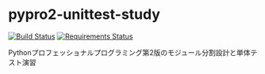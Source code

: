 # pypro2-unittest-study

[![Build Status](https://travis-ci.org/raimon49/pypro2-unittest-study.svg?branch=master)](https://travis-ci.org/raimon49/pypro2-unittest-study)
[![Requirements Status](https://requires.io/github/raimon49/pypro2-unittest-study/requirements.svg?branch=master)](https://requires.io/github/raimon49/pypro2-unittest-study/requirements/?branch=master)

Pythonプロフェッショナルプログラミング第2版のモジュール分割設計と単体テスト演習
